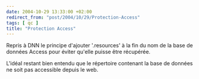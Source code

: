 ```yaml
---
date: 2004-10-29 13:33:00 +02:00
redirect_from: "post/2004/10/29/Protection-Access"
tags: [ qc ]
title: "Protection Access"
---
```


Repris à DNN le principe d'ajouter '.resources' à la fin du nom de la base
de données Access pour éviter qu'elle puisse être récupérée.

L'idéal restant bien entendu que le répertoire contenant la base de données
ne soit pas accessible depuis le web.

